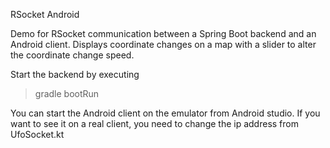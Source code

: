 RSocket Android

Demo for RSocket communication between a Spring Boot backend and an Android client. Displays coordinate changes on a map with a slider to alter the coordinate change speed.

Start the backend by executing

> gradle bootRun

You can start the Android client on the emulator from Android studio. If you want to see it on a real client, you need to change the ip address from UfoSocket.kt